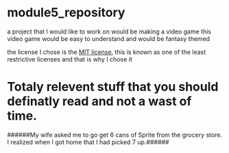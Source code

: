 # module5_repository
a project that I would like to work on would be making a video game
this video game would be easy to understand and would be fantasy themed

the license I chose is the [MIT license](LICENSE), this is known as one of the least restrictive licenses
and that is why I chose it

# Totaly relevent stuff that you should definatly read and not a wast of time. #

######My wife asked me to go get 6 cans of Sprite from the grocery store. I realized when I got home that I had picked 7 up.######
